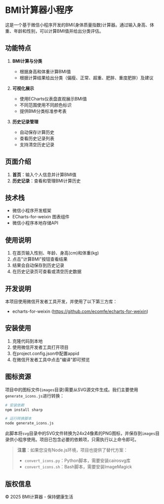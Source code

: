 # BMI计算器小程序

这是一个基于微信小程序开发的BMI(身体质量指数)计算器。通过输入身高、体重、年龄和性别，可以计算BMI值并给出分类评估。

## 功能特点

1. **BMI计算与分类**
   - 根据身高和体重计算BMI值
   - 根据计算结果给出分类（偏瘦、正常、超重、肥胖、重度肥胖）及建议

2. **可视化展示**
   - 使用ECharts仪表盘直观展示BMI值
   - 不同范围使用不同颜色标识
   - 提供BMI分类标准参考表

3. **历史记录管理**
   - 自动保存计算历史
   - 查看历史记录列表
   - 支持清空历史记录

## 页面介绍

1. **首页**：输入个人信息并计算BMI值
2. **历史记录**：查看和管理BMI计算历史

## 技术栈

- 微信小程序开发框架
- ECharts-for-weixin 图表组件
- 微信小程序本地存储API

## 使用说明

1. 在首页输入性别、年龄、身高(cm)和体重(kg)
2. 点击"计算BMI"按钮查看结果
3. 结果会自动保存到历史记录
4. 在历史记录页可查看或清空历史数据

## 开发说明

本项目使用微信开发者工具开发，并使用了以下第三方库：
- echarts-for-weixin (https://github.com/ecomfe/echarts-for-weixin)

## 安装使用

1. 克隆代码到本地
2. 使用微信开发者工具打开项目
3. 在project.config.json中配置appid
4. 在微信开发者工具中点击"编译"即可预览

## 图标资源

项目中的图标文件(`images`目录)需要从SVG源文件生成。我们主要使用`generate_icons.js`进行转换：

```bash
# 安装依赖
npm install sharp

# 运行转换脚本
node generate_icons.js
```

此脚本将`svg`目录中的SVG文件转换为24x24像素的PNG图标，并保存到`images`目录供小程序使用。项目已包含必要的依赖项，只需执行以上命令即可。

> **注意**：如果您没有Node.js环境，项目也提供了替代方案：
> - `convert_icons.py`：Python脚本，需要安装cairosvg库
> - `convert_icons.sh`：Bash脚本，需要安装ImageMagick

## 版权信息

© 2025 BMI计算器 - 保持健康生活 